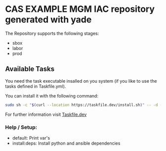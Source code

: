 # CAS EXAMPLE MGM IAC repository generated with yade

The Repository supports the following stages:

- sbox
- labor
- prod

## Available Tasks

You need the task executable insalled on you system (if you like to use the tasks defined in Taskfile.yml). 

You can install it with the following command:

```bash
sudo sh -c "$(curl --location https://taskfile.dev/install.sh)" -- -d -b /usr/local/bin
```

For further information visit [Taskfile.dev](https://taskfile.dev/installation/)

### Help / Setup:

* default:                       Print var's
* install:deps:                  Install python and ansible dependencies
